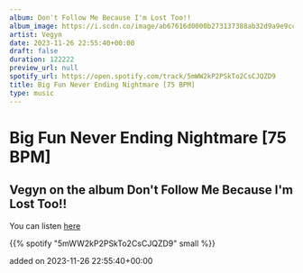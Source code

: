 ```yaml
---
album: Don't Follow Me Because I'm Lost Too!!
album_image: https://i.scdn.co/image/ab67616d0000b273137388ab32d9a9e9cc11b7e7
artist: Vegyn
date: 2023-11-26 22:55:40+00:00
draft: false
duration: 122222
preview_url: null
spotify_url: https://open.spotify.com/track/5mWW2kP2PSkTo2CsCJQZD9
title: Big Fun Never Ending Nightmare [75 BPM]
type: music
---
```



# Big Fun Never Ending Nightmare [75 BPM]

## Vegyn on the album Don't Follow Me Because I'm Lost Too!!

You can listen [here](https://open.spotify.com/track/5mWW2kP2PSkTo2CsCJQZD9)

{{% spotify "5mWW2kP2PSkTo2CsCJQZD9" small %}}

added on 2023-11-26 22:55:40+00:00
